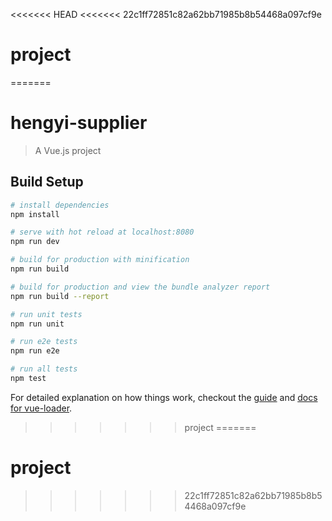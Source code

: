 <<<<<<< HEAD
<<<<<<< 22c1ff72851c82a62bb71985b8b54468a097cf9e
# project
=======
# hengyi-supplier

> A Vue.js project

## Build Setup

``` bash
# install dependencies
npm install

# serve with hot reload at localhost:8080
npm run dev

# build for production with minification
npm run build

# build for production and view the bundle analyzer report
npm run build --report

# run unit tests
npm run unit

# run e2e tests
npm run e2e

# run all tests
npm test
```

For detailed explanation on how things work, checkout the [guide](http://vuejs-templates.github.io/webpack/) and [docs for vue-loader](http://vuejs.github.io/vue-loader).
>>>>>>> project
=======
# project
>>>>>>> 22c1ff72851c82a62bb71985b8b54468a097cf9e
